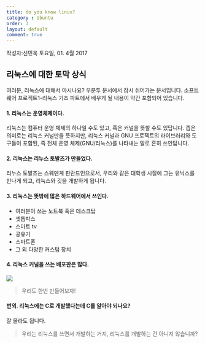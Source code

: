 ```yaml
---
title: do you know linux?
category : Ubuntu
order: 3
layout: default
comment: true
---
```

작성자:신민욱 토요일, 01. 4월 2017

## 리눅스에 대한 토막 상식
여러분, 리눅스에 대해서 아시나요?
우분투 문서에서 잠시 쉬어가는 문서입니다.
소프트웨어 프로젝트1-리눅스 기초 파트에서 배우게 될 내용이 약간 포함되어 있습니다.
#### 1. 리눅스는 운영체제이다.
리눅스는 컴퓨터 운영 체제의 하나일 수도 있고, 혹은 커널을 뜻할 수도 있답니다.
좁은 의미로는 리눅스 커널만을 뜻하지만, 리눅스 커널과 GNU 프로젝트의 라이브러리와 도구들이 포함된, 즉 전체 운영 체제(GNU/리눅스)를 나타내는 말로 흔히 쓰인답니다.
#### 2. 리눅스는 리누스 토발즈가 만들었다.
리누스 토발즈는 스웨덴계 핀란드인으로서, 우리와 같은 대학생 시절에 그는 유닉스를 만나게 되고, 리눅스와 깃을 개발하게 됩니다.
#### 3. 리눅스는 뜻밖에 많은 하드웨어에서 쓰인다.
* 여러분이 쓰는 노트북 혹은 데스크탑
* 셋톱박스
* 스마트 tv
* 공유기
* 스마트폰
* 그 외 다양한 커스텀 장치
#### 4. 리눅스 커널을 쓰는 배포판은 많다.
![](https://upload.wikimedia.org/wikipedia/commons/1/1b/Linux_Distribution_Timeline.svg) 
>우리도 한번 만들어보자!
#### 번외. 리눅스에는 C로 개발했다는데 C를 알아야 되나요?
잘 몰라도 됩니다.
>우리는 리눅스를 쓰면서 개발하는 거지, 리눅스를 개발하는 건 아니지 않습니까?